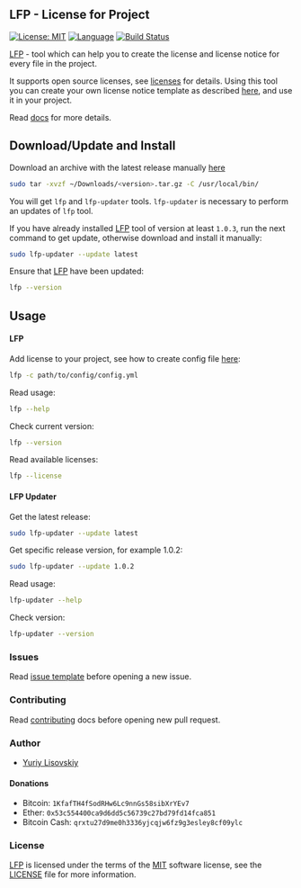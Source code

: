 ## LFP - License for Project
[![License: MIT](https://img.shields.io/badge/License-MIT-blue.svg)](https://opensource.org/licenses/MIT)
[![Language](https://img.shields.io/badge/Go-v1.8-blue.svg)](https://golang.org/)
[![Build Status](https://travis-ci.org/YuriyLisovskiy/lfp.svg?branch=master)](https://travis-ci.org/YuriyLisovskiy/lfp)

[LFP](https://github.com/YuriyLisovskiy/lfp) - tool which can help you to create the license and license notice for
every file in the project.

It supports open source licenses, see [licenses](https://github.com/YuriyLisovskiy/licenses/blob/master/README.md#available-licenses)
for details. Using this tool you can create your own license notice template as described [here](docs/custom-notice.md),
and use it in your project.

Read [docs](docs) for more details.

## Download/Update and Install
Download an archive with the latest release manually
[here](https://github.com/YuriyLisovskiy/lfp/releases)   

```bash
sudo tar -xvzf ~/Downloads/<version>.tar.gz -C /usr/local/bin/
```
You will get `lfp` and `lfp-updater` tools.
`lfp-updater` is necessary to perform an updates of `lfp` tool.

If you have already installed [LFP](https://github.com/YuriyLisovskiy/lfp) tool of version at least `1.0.3`, run the next
command to get update, otherwise download and install it manually:
```bash
sudo lfp-updater --update latest
```
Ensure that [LFP](https://github.com/YuriyLisovskiy/lfp) have been updated:
```bash
lfp --version
```

## Usage
#### LFP
Add license to your project, see how to create config file [here](docs/create-config.md):
```bash
lfp -c path/to/config/config.yml
```
Read usage:
```bash
lfp --help
```
Check current version:
```bash
lfp --version
```
Read available licenses:
```bash
lfp --license
```
#### LFP Updater
Get the latest release:
```bash
sudo lfp-updater --update latest
```
Get specific release version, for example 1.0.2:
```bash
sudo lfp-updater --update 1.0.2
```
Read usage:
```bash
lfp-updater --help
```
Check version:
```bash
lfp-updater --version
```

### Issues
Read [issue template](.github/ISSUE_TEMPLATE.md) before opening a new issue.

### Contributing
Read [contributing](.github/CONTRIBUTING.md) docs before opening new pull request.

### Author
* [Yuriy Lisovskiy](https://github.com/YuriyLisovskiy)

#### Donations
* Bitcoin: `1KfafTH4fSodRHw6Lc9nnGs58sibXrYEv7`
* Ether: `0x53c554400ca9d6dd5c56739c27bd79fd14fca851`
* Bitcoin Cash: `qrxtu27d9me0h3336yjcqjw6fz9g3esley8cf09ylc`

### License
[LFP](https://github.com/YuriyLisovskiy/lfp) is licensed under the terms of the
[MIT](https://opensource.org/licenses/MIT) software license, see the [LICENSE](LICENSE) file for more information.
